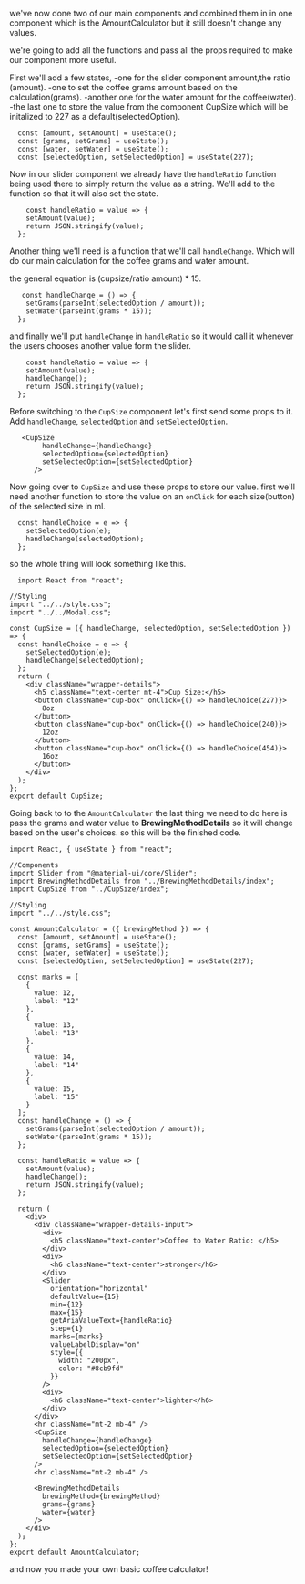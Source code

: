 we've now done two of our main components and combined them in in one component which is the AmountCalculator but it still doesn't change any values.

we're going to add all the functions and pass all the props required to make our component more useful.

First we'll add a few states, 
-one for the slider component amount,the ratio (amount).
-one to set the coffee grams amount based on the calculation(grams).
-another one for the water amount for the coffee(water).
-the last one to store the value from the component CupSize which will be initalized to 227 as a default(selectedOption).
```
  const [amount, setAmount] = useState();
  const [grams, setGrams] = useState();
  const [water, setWater] = useState();
  const [selectedOption, setSelectedOption] = useState(227);
```
  Now in our slider component we already have the `handleRatio` function being used there to simply return the value as a string. We'll add to the function so that it will also set the state.
```
    const handleRatio = value => {
    setAmount(value);
    return JSON.stringify(value);
  };
```
 Another thing we'll need is a function that we'll call `handleChange`. Which will do our main calculation for the coffee grams and water amount.

 the general equation is (cupsize/ratio amount) * 15.
```
   const handleChange = () => {
    setGrams(parseInt(selectedOption / amount));
    setWater(parseInt(grams * 15));
  };
```
  and finally we'll put `handleChange` in `handleRatio` so it would call it whenever the users chooses another value form the slider.
```
    const handleRatio = value => {
    setAmount(value);
    handleChange();
    return JSON.stringify(value);
  };
```

  Before switching to the `CupSize` component let's first send some props to it.
  Add `handleChange`, `selectedOption` and `setSelectedOption`.
```
   <CupSize
        handleChange={handleChange}
        selectedOption={selectedOption}
        setSelectedOption={setSelectedOption}
      />
```
Now going over to `CupSize` and use these props to store our value.
first we'll need another function to store the value on an `onClick` for each size(button) of the selected size in ml.
```
  const handleChoice = e => {
    setSelectedOption(e);
    handleChange(selectedOption);
  };
```
  so the whole thing will look something like this.
```
  import React from "react";

//Styling
import "../../style.css";
import "../../Modal.css";

const CupSize = ({ handleChange, selectedOption, setSelectedOption }) => {
  const handleChoice = e => {
    setSelectedOption(e);
    handleChange(selectedOption);
  };
  return (
    <div className="wrapper-details">
      <h5 className="text-center mt-4">Cup Size:</h5>
      <button className="cup-box" onClick={() => handleChoice(227)}>
        8oz
      </button>
      <button className="cup-box" onClick={() => handleChoice(240)}>
        12oz
      </button>
      <button className="cup-box" onClick={() => handleChoice(454)}>
        16oz
      </button>
    </div>
  );
};
export default CupSize;
```

Going back to to the `AmountCalculator` the last thing we need to do here is pass the grams and water value to **BrewingMethodDetails** so it will change based on the user's choices. so this will be the finished code.

```
import React, { useState } from "react";

//Components
import Slider from "@material-ui/core/Slider";
import BrewingMethodDetails from "../BrewingMethodDetails/index";
import CupSize from "../CupSize/index";

//Styling
import "../../style.css";

const AmountCalculator = ({ brewingMethod }) => {
  const [amount, setAmount] = useState();
  const [grams, setGrams] = useState();
  const [water, setWater] = useState();
  const [selectedOption, setSelectedOption] = useState(227);

  const marks = [
    {
      value: 12,
      label: "12"
    },
    {
      value: 13,
      label: "13"
    },
    {
      value: 14,
      label: "14"
    },
    {
      value: 15,
      label: "15"
    }
  ];
  const handleChange = () => {
    setGrams(parseInt(selectedOption / amount));
    setWater(parseInt(grams * 15));
  };

  const handleRatio = value => {
    setAmount(value);
    handleChange();
    return JSON.stringify(value);
  };

  return (
    <div>
      <div className="wrapper-details-input">
        <div>
          <h5 className="text-center">Coffee to Water Ratio: </h5>
        </div>
        <div>
          <h6 className="text-center">stronger</h6>
        </div>
        <Slider
          orientation="horizontal"
          defaultValue={15}
          min={12}
          max={15}
          getAriaValueText={handleRatio}
          step={1}
          marks={marks}
          valueLabelDisplay="on"
          style={{
            width: "200px",
            color: "#8cb9fd"
          }}
        />
        <div>
          <h6 className="text-center">lighter</h6>
        </div>
      </div>
      <hr className="mt-2 mb-4" />
      <CupSize
        handleChange={handleChange}
        selectedOption={selectedOption}
        setSelectedOption={setSelectedOption}
      />
      <hr className="mt-2 mb-4" />

      <BrewingMethodDetails
        brewingMethod={brewingMethod}
        grams={grams}
        water={water}
      />
    </div>
  );
};
export default AmountCalculator;
```

and now you made your own basic coffee calculator!

